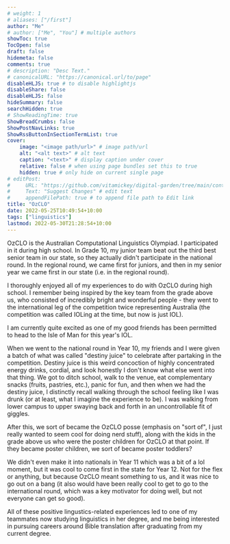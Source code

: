 ```yaml
---
# weight: 1
# aliases: ["/first"]
author: "Me"
# author: ["Me", "You"] # multiple authors
showToc: true
TocOpen: false
draft: false
hidemeta: false
comments: true
# description: "Desc Text."
# canonicalURL: "https://canonical.url/to/page"
disableHLJS: true # to disable highlightjs
disableShare: false
disableHLJS: false
hideSummary: false
searchHidden: true
# ShowReadingTime: true
ShowBreadCrumbs: false
ShowPostNavLinks: true
ShowRssButtonInSectionTermList: true
cover:
    image: "<image path/url>" # image path/url
    alt: "<alt text>" # alt text
    caption: "<text>" # display caption under cover
    relative: false # when using page bundles set this to true
    hidden: true # only hide on current single page
# editPost:
#     URL: "https://github.com/vitamickey/digital-garden/tree/main/content"
#     Text: "Suggest Changes" # edit text
#     appendFilePath: true # to append file path to Edit link
title: "OzCLO"
date: 2022-05-25T10:49:54+10:00
tags: ["linguistics"]
lastmod: 2022-05-30T21:28:54+10:00
---
```


OzCLO is the Australian Computational Linguistics Olympiad. I participated in it during high school. In Grade 10, my junior team beat out the third best senior team in our state, so they actually didn't participate in the national round. In the regional round, we came first for juniors, and then in my senior year we came first in our state (i.e. in the regional round). 

I thoroughly enjoyed all of my experiences to do with OzCLO during high school. I remember being inspired by the key team from the grade above us, who consisted of incredibly bright and wonderful people - they went to the international leg of the competition twice representing Australia (the competition was called IOLing at the time, but now is just IOL). 

I am currently quite excited as one of my good friends has been permitted to head to the Isle of Man for this year's IOL. 

When we went to the national round in Year 10, my friends and I were given a batch of what was called "destiny juice" to celebrate after partaking in the competition. Destiny juice is this weird concoction of highly concentrated energy drinks, cordial, and look honestly I don't know what else went into that thing. We got to ditch school, walk to the venue, eat complementary snacks (fruits, pastries, etc.), panic for fun, and then when we had the destiny juice, I distinctly recall walking through the school feeling like I was drunk (or at least, what I imagine the experience to be). I was walking from lower campus to upper swaying back and forth in an uncontrollable fit of giggles. 

After this, we sort of became the OzCLO posse (emphasis on "sort of", I just really wanted to seem cool for doing nerd stuff), along with the kids in the grade above us who were the poster children for OzCLO at that point. If they became poster children, we sort of became poster toddlers?

We didn't even make it into nationals in Year 11 which was a bit of a lol moment, but it was cool to come first in the state for Year 12. Not for the flex or anything, but because OzCLO meant something to us, and it was nice to go out on a bang (it also would have been really cool to get to go to the international round, which was a key motivator for doing well, but not everyone can get so good). 

All of these positive lingustics-related experiences led to one of my teammates now studying linguistics in her degree, and me being interested in pursuing careers around Bible translation after graduating from my current degree. 
